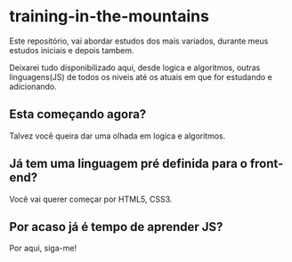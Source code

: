 # training-in-the-mountains
Este repositório, vai abordar estudos dos mais variados, durante meus estudos iniciais e depois tambem.

Deixarei tudo disponibilizado aqui, desde logica e algoritmos, outras linguagens(JS) de todos os niveis até os atuais em que for estudando e adicionando.

## Esta começando agora?
Talvez você queira dar uma olhada em logica e algoritmos.

## Já tem uma linguagem pré definida para o front-end?
Você vai querer começar por HTML5, CSS3.

## Por acaso já é tempo de aprender JS?
Por aqui, siga-me!
